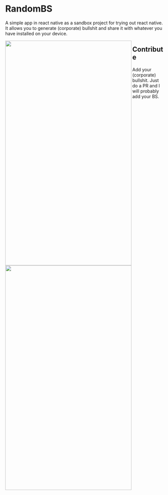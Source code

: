 # RandomBS
A simple app in react native as a sandbox project for trying out react native. It allows you to generate (corporate) bullshit and share it with whatever you have installed on your device.

<p><a href="#"><img src="http://www.testright.nl/wp-content/uploads/2018/10/Screenshot_20181017-172716.jpg" align="left" height="711" width="400" ></a>
</p>
<a href="#"><img src="http://www.testright.nl/wp-content/uploads/2018/10/share.jpg" align="left" height="711" width="400" ></a>

## Contribute
Add your (corporate) bullshit. Just do a PR and I will probably add your BS.